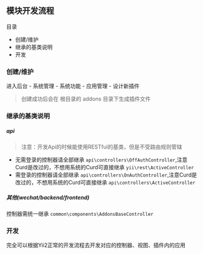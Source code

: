 ## 模块开发流程

目录

- 创建/维护
- 继承的基类说明
- 开发

### 创建/维护

进入后台 - 系统管理 - 系统功能 - 应用管理 - 设计新插件

> 创建成功后会在 根目录的 addons 目录下生成插件文件

### 继承的基类说明

##### api

> 注意：开发Api的时候能使用RESTful的基类，但是不受路由规则管辖

- 无需登录的控制器请全部继承 `api\controllers\OffAuthController`,注意Curd是改过的，不想用系统的Curd可直接继承 `yii\rest\ActiveController`
- 需登录的控制器请全部继承 `api\controllers\OnAuthController`,注意Curd是改过的，不想用系统的Curd可直接继承 `api\controllers\ActiveController`

##### 其他(wechat/backend/frontend)

控制器需统一继承 `common\components\AddonsBaseController`  

### 开发

完全可以根据Yii2正常的开发流程去开发对应的控制器、视图、插件内的应用
